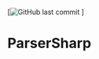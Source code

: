 [![GitHub last commit](https://img.shields.io/github/last-commit/AnmolSinha1201/ParserSharp?style=for-the-badge)
]

# ParserSharp